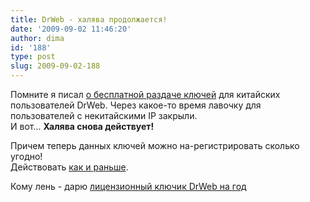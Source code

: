 ```yaml
---
title: DrWeb - халява продолжается!
date: '2009-09-02 11:46:20'
author: dima
id: '188'
type: post
slug: 2009-09-02-188
---
```


Помните я писал [о бесплатной раздаче ключей](/blog/2009-08-09-184) для китайских пользователей DrWeb. Через какое-то время лавочку для пользователей с некитайскими IP закрыли.  
И вот... **Халява снова действует!**

Причем теперь данных ключей можно на-регистрировать сколько угодно!  
Действовать [как и раньше](/blog/2009-08-09-184).

Кому лень - дарю [лицензионный ключик DrWeb на год](/files/drweb32.zip)